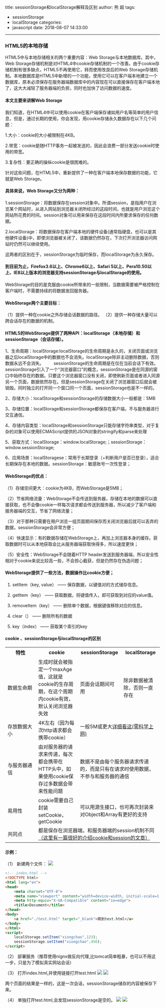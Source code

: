 title: sessionStorage和localStorage解释及区别
author: 熊 超
tags:
  - sessionStorage
  - localStorage
categories:
  - javascript
date: 2018-08-07 14:33:00
---
<!--more-->

###  HTML5的本地存储

HTML5中与本地存储相关的两个重要内容：Web Storage与本地数据库。其中，Web Storage存储机制是对HTML4中cookie存储机制的一个改善。由于cookie存储机制有很多缺点，HTML5不再使用它，转而使用改良后的Web Storage存储机制。本地数据库是HTML5中新增的一个功能，使用它可以在客户端本地建立一个数据库，原本必须保存在服务器端数据库中的内容现在可以直接保存在客户端本地了，这大大减轻了服务器端的负担，同时也加快了访问数据的速度。

#### 本文主要来讲解Web Storage

我们知道，在HTML4中可以使用cookie在客户端保存诸如用户名等简单的用户信息，但是，通过长期的使用，你会发现，用cookie存储永久数据存在以下几个问题：


1.大小：cookie的大小被限制在4KB。

2.带宽：cookie是随HTTP事务一起被发送的，因此会浪费一部分发送cookie时使用的带宽。

3.复杂性：要正确的操纵cookie是很困难的。

针对这些问题，在HTML5中，重新提供了一种在客户端本地保存数据的功能，它就是Web Storage。

#### 具体来说，Web Storage又分为两种：

1.sessionStorage：将数据保存在session对象中。所谓session，是指用户在浏览某个网站时，从进入网站到浏览器关闭所经过的这段时间，也就是用户浏览这个网站所花费的时间。session对象可以用来保存在这段时间内所要求保存的任何数据。

2.localStorage：将数据保存在客户端本地的硬件设备(通常指硬盘，也可以是其他硬件设备)中，即使浏览器被关闭了，该数据仍然存在，下次打开浏览器访问网站时仍然可以继续使用。

这两者的区别在于，sessionStorage为临时保存，而localStorage为永久保存。

#### 到目前为止，Firefox3.6以上、Chrome6以上、Safari 5以上、Pera10.50以上、IE8以上版本的浏览器支持sessionStorage与localStorage的使用。


WebStorage的目的是克服由cookie所带来的一些限制，当数据需要被严格控制在客户端时，不需要持续的将数据发回服务器。

#### WebStorage两个主要目标： 
（1）提供一种在cookie之外存储会话数据的路径。
（2）提供一种存储大量可以跨会话存在的数据的机制。

#### HTML5的WebStorage提供了两种API：localStorage（本地存储）和sessionStorage（会话存储）。

1、生命周期：localStorage:localStorage的生命周期是永久的，关闭页面或浏览器之后localStorage中的数据也不会消失。localStorage除非主动删除数据，否则数据永远不会消失。
　　sessionStorage的生命周期是在仅在当前会话下有效。sessionStorage引入了一个“浏览器窗口”的概念，sessionStorage是在同源的窗口中始终存在的数据。只要这个浏览器窗口没有关闭，即使刷新页面或者进入同源另一个页面，数据依然存在。但是sessionStorage在关闭了浏览器窗口后就会被销毁。同时独立的打开同一个窗口同一个页面，sessionStorage也是不一样的。

2、存储大小：localStorage和sessionStorage的存储数据大小一般都是：5MB

3、存储位置：localStorage和sessionStorage都保存在客户端，不与服务器进行交互通信。

4、存储内容类型：localStorage和sessionStorage只能存储字符串类型，对于复杂的对象可以使用ECMAScript提供的JSON对象的stringify和parse来处理

5、获取方式：localStorage：window.localStorage;；sessionStorage：window.sessionStorage;

6、应用场景：localStoragese：常用于长期登录（+判断用户是否已登录），适合长期保存在本地的数据。sessionStorage：敏感账号一次性登录；

#### WebStorage的优点：

（1）存储空间更大：cookie为4KB，而WebStorage是5MB；

（2）节省网络流量：WebStorage不会传送到服务器，存储在本地的数据可以直接获取，也不会像cookie一样每次请求都会传送到服务器，所以减少了客户端和服务器端的交互，节省了网络流量；

（3）对于那种只需要在用户浏览一组页面期间保存而关闭浏览器后就可以丢弃的数据，sessionStorage会非常方便；

（4）快速显示：有的数据存储在WebStorage上，再加上浏览器本身的缓存。获取数据时可以从本地获取会比从服务器端获取快得多，所以速度更快；

（5）安全性：WebStorage不会随着HTTP header发送到服务器端，所以安全性相对于cookie来说比较高一些，不会担心截获，但是仍然存在伪造问题；

#### WebStorage提供了一些方法，数据操作比cookie方便；
1. setItem（key, value） ——  保存数据，以键值对的方式储存信息。

2. getItem（key） ——  获取数据，将键值传入，即可获取到对应的value值。

3. removeItem（key） ——  删除单个数据，根据键值移除对应的信息。

4. clear（） ——  删除所有的数据

5. key（index） —— 获取某个索引的key

#### cookie 、sessionStorage与localStorage的区别
<table><col width="100"/><tr><th>特性</th><th>cookie</th><th>sessionStorage</th><th>localStorage</th></tr><tr><td>数据生命期</td><td>生成时就会被指定一个maxAge值，这就是cookie的生存周期，在这个周期内cookie有效，默认关闭浏览器失效</td><td>页面会话期间可用</td><td>除非数据被清除，否则一直存在</td></tr><tr><td>存放数据大小</td><td>4K左右（因为每次http请求都会携带cookie）</td><td colspan="2">一般5M或更大<a href="https://www.html5rocks.com/en/tutorials/offline/quota-research/#toc-introduction" target="_blank">详细看这(需科学上网)</a></td></tr><tr><td>与服务器通信</td><td>由对服务器的请求来传递，每次都会携带在HTTP头中，如果使用cookie保存过多数据会带来性能问题</td><td colspan="2">数据不是由每个服务器请求传递的，而是只有在请求时使用数据，不参与和服务器的通信</td></tr><tr><td>易用性</td><td>cookie需要自己封装setCookie，getCookie</td><td colspan="2">可以用源生接口，也可再次封装来对Object和Array有更好的支持</td></tr><tr><td>共同点</td><td colspan="3">都是保存在浏览器端，和服务器端的session机制不同<a href="http://blog.csdn.net/fangaoxin/article/details/6952954/" target="_blank">（这里有一篇很好的介绍cookie和session的文章）<a/></td></tr></table>

#### 示例：
（1） 新建两个文件：
![](http://xiongcao.github.io/images/blogs/201808081728_587.png)


``` html
<!-- index.html -->
<!DOCTYPE html>
<html lang="en">
<head>
    <meta charset="UTF-8">
    <meta name="viewport" content="width=device-width, initial-scale=1.0">
    <meta http-equiv="X-UA-Compatible" content="ie=edge">
    <title>Document</title>
</head>
<body>
    <a href="./test.html" target="_blank">跳到test.html</a>
</body>
</html>
<script>
    localStorage.setItem("xiongchao",123);
    sessionStorage.setItem("xiongchao",456);
</script>
```

（2） 部署服务（推荐使用nignx做反向代理,比tomcat简单粗暴，也可以不用这一步，只是为了模拟真实网站会话）

（3） 打开index.html,并使用链接打开test.html
![](http://xiongcao.github.io/images/blogs/201808081739_652.png)
![](http://xiongcao.github.io/images/blogs/201808081739_523.png)

两个页面的结果是一样的，这是一次会话，sessionStorage储存的内容被保存下来。

（4） 单独打开test.html,会发现sessionStorage是空的。
![](http://xiongcao.github.io/images/blogs/201808081739_652.png)
![](http://xiongcao.github.io/images/blogs/201808081742_158.png)


